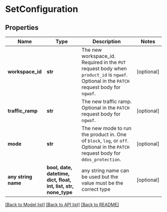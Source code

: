 # SetConfiguration


## Properties
Name | Type | Description | Notes
------------ | ------------- | ------------- | -------------
**workspace_id** | **str** | The new workspace_id. Required in the `PUT` request body when `product_id` is `ngwaf`. Optional in the `PATCH` request body for `ngwaf`. | [optional] 
**traffic_ramp** | **str** | The new traffic ramp. Optional in the `PATCH` request body for `ngwaf`. | [optional] 
**mode** | **str** | The new mode to run the product in. One of `block`, `log`, or `off`. Optional in the `PATCH` request body for `ddos_protection`. | [optional] 
**any string name** | **bool, date, datetime, dict, float, int, list, str, none_type** | any string name can be used but the value must be the correct type | [optional]

[[Back to Model list]](../README.md#documentation-for-models) [[Back to API list]](../README.md#documentation-for-api-endpoints) [[Back to README]](../README.md)


